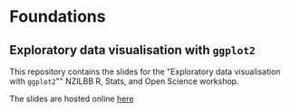 # Foundations
## Exploratory data visualisation with `ggplot2`

This repository contains the slides for the
"Exploratory data visualisation with `ggplot2`"" NZILBB R, Stats, and Open Science workshop.

The slides are hosted online [here](https://nzilbb.github.io/ws-data-vis/slides)
